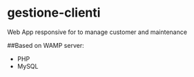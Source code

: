 # gestione-clienti
Web App responsive for to manage customer and maintenance

##Based on WAMP server:
- PHP
- MySQL
